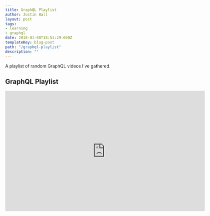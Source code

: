 ```yaml
---
title: GraphQL Playlist
author: Justin Ball
layout: post
tags:
- learning
- graphql
date: 2018-01-08T18:51:29.000Z
templateKey: blog-post
path: "/graphql-playlist"
description: ""
---
```

<p>A playlist of random GraphQL videos I've gathered.</p>
<div id="PLYRxaDweTODVQm60jVSqnpuSExGRku_0T" class="youtube-playlist">
  <h2 class="youtube-title">GraphQL Playlist</h2>
  <iframe src="https://www.youtube.com/embed/list=PLYRxaDweTODVQm60jVSqnpuSExGRku_0T" frameborder="0" width="640" height="385" allowfullscreen>
    <p>Your browser does not support iframes.</p>
  </iframe>
  <p class="youtube-description"></p>
</div>